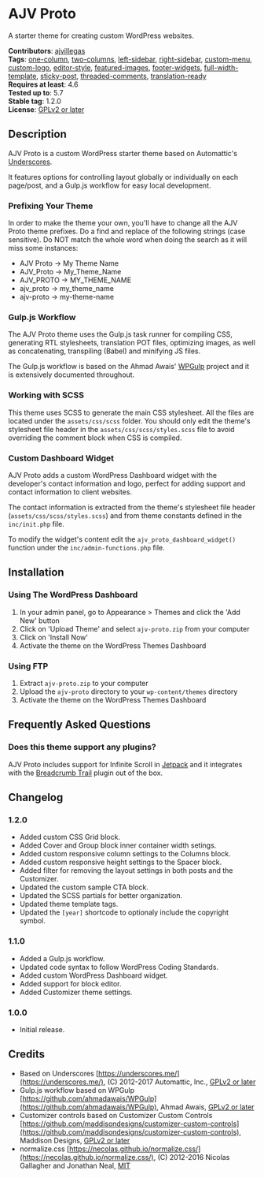 # AJV Proto

A starter theme for creating custom WordPress websites.

**Contributors**: [ajvillegas](http://profiles.wordpress.org/ajvillegas)  
**Tags**: [one-column](http://wordpress.org/themes/tags/one-column), [two-columns](http://wordpress.org/themes/tags/two-columns), [left-sidebar](http://wordpress.org/themes/tags/left-sidebar), [right-sidebar](http://wordpress.org/themes/tags/right-sidebar), [custom-menu](http://wordpress.org/themes/tags/custom-menu), [custom-logo](http://wordpress.org/themes/tags/custom-logo), [editor-style](http://wordpress.org/themes/tags/editor-style), [featured-images](http://wordpress.org/themes/tags/featured-images), [footer-widgets](http://wordpress.org/themes/tags/footer-widgets), [full-width-template](http://wordpress.org/themes/tags/full-width-template), [sticky-post](http://wordpress.org/themes/tags/sticky-post), [threaded-comments](http://wordpress.org/themes/tags/threaded-comments), [translation-ready](http://wordpress.org/themes/tags/translation-ready)  
**Requires at least**: 4.6  
**Tested up to**: 5.7  
**Stable tag**: 1.2.0  
**License**: [GPLv2 or later](http://www.gnu.org/licenses/gpl-2.0.html)

## Description

AJV Proto is a custom WordPress starter theme based on Automattic's [Underscores](https://github.com/Automattic/_s).

It features options for controlling layout globally or individually on each page/post, and a Gulp.js workflow for easy local development.

### Prefixing Your Theme

In order to make the theme your own, you'll have to change all the AJV Proto theme prefixes. Do a find and replace of the following strings (case sensitive). Do NOT match the whole word when doing the search as it will miss some instances:

* AJV Proto -> My Theme Name
* AJV_Proto -> My_Theme_Name
* AJV_PROTO -> MY_THEME_NAME
* ajv_proto -> my_theme_name
* ajv-proto -> my-theme-name

### Gulp.js Workflow

The AJV Proto theme uses the Gulp.js task runner for compiling CSS, generating RTL stylesheets, translation POT files, optimizing images, as well as concatenating, transpiling (Babel) and minifying JS files.

The Gulp.js workflow is based on the Ahmad Awais' [WPGulp](https://github.com/ahmadawais/WPGulp) project and it is extensively documented throughout.

### Working with SCSS

This theme uses SCSS to generate the main CSS stylesheet. All the files are located under the `assets/css/scss` folder. You should only edit the theme's stylesheet file header in the `assets/css/scss/styles.scss` file to avoid overriding the comment block when CSS is compiled.

### Custom Dashboard Widget

AJV Proto adds a custom WordPress Dashboard widget with the developer's contact information and logo, perfect for adding support and contact information to client websites.

The contact information is extracted from the theme's stylesheet file header (`assets/css/scss/styles.scss`) and from theme constants defined in the `inc/init.php` file.

To modify the widget's content edit the `ajv_proto_dashboard_widget()` function under the `inc/admin-functions.php` file.

## Installation

### Using The WordPress Dashboard

1. In your admin panel, go to Appearance > Themes and click the 'Add New' button
2. Click on 'Upload Theme' and select `ajv-proto.zip` from your computer
3. Click on 'Install Now'
4. Activate the theme on the WordPress Themes Dashboard

### Using FTP

1. Extract `ajv-proto.zip` to your computer
2. Upload the `ajv-proto` directory to your `wp-content/themes` directory
3. Activate the theme on the WordPress Themes Dashboard

## Frequently Asked Questions

### Does this theme support any plugins?

AJV Proto includes support for Infinite Scroll in [Jetpack](https://wordpress.org/plugins/jetpack/) and it integrates with the [Breadcrumb Trail](https://wordpress.org/plugins/breadcrumb-trail/) plugin out of the box.

## Changelog

### 1.2.0

* Added custom CSS Grid block.
* Added Cover and Group block inner container width setings.
* Added custom responsive column settings to the Columns block.
* Added custom responsive height settings to the Spacer block.
* Added filter for removing the layout settings in both posts and the Customizer.
* Updated the custom sample CTA block.
* Updated the SCSS partials for better organization.
* Updated theme template tags.
* Updated the `[year]` shortcode to optionaly include the copyright symbol.

### 1.1.0

* Added a Gulp.js workflow.
* Updated code syntax to follow WordPress Coding Standards.
* Added custom WordPress Dashboard widget.
* Added support for block editor.
* Added Customizer theme settings.

### 1.0.0

* Initial release.

## Credits

* Based on Underscores [https://underscores.me/](https://underscores.me/), (C) 2012-2017 Automattic, Inc., [GPLv2 or later](https://www.gnu.org/licenses/gpl-2.0.html)
* Gulp.js workflow based on WPGulp [https://github.com/ahmadawais/WPGulp](https://github.com/ahmadawais/WPGulp), Ahmad Awais, [GPLv2 or later](https://www.gnu.org/licenses/gpl-2.0.html)
* Customizer controls based on Customizer Custom Controls [https://github.com/maddisondesigns/customizer-custom-controls](https://github.com/maddisondesigns/customizer-custom-controls), Maddison Designs, [GPLv2 or later](https://www.gnu.org/licenses/gpl-2.0.html)
* normalize.css [https://necolas.github.io/normalize.css/](https://necolas.github.io/normalize.css/), (C) 2012-2016 Nicolas Gallagher and Jonathan Neal, [MIT](https://opensource.org/licenses/MIT)
